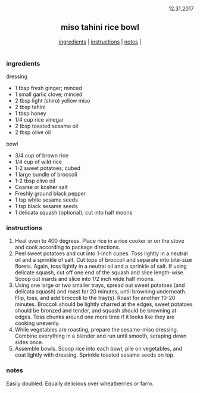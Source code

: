 <p align="right">12.31.2017</p>

<h2 align="center">miso tahini rice bowl</h2>

<div align="center">
  <a href="#ingredients">ingredients</a> | 
  <a href="#instructions">instructions</a> | 
  <a href="#notes">notes</a> | 
</div>
<br>

### ingredients
dressing
- 1 tbsp fresh ginger; minced
- 1 small garlic clove; minced
- 2 tbsp light (shiro) yellow miso
- 2 tbsp tahini
- 1 tbsp honey
- 1/4 cup rice vinegar
- 2 tbsp toasted sesame oil
- 2 tbsp olive oil

bowl
- 3/4 cup of brown rice 
- 1/4 cup of wild rice
- 1-2 sweet potatoes; cubed
- 1 large bundle of broccoli
- 1-2 tbsp olive oil
- Coarse or kosher salt
- Freshly ground black pepper
- 1 tsp white sesame seeds
- 1 tsp black sesame seeds
- 1 delicata squash (optional); cut into half moons

### instructions
1. Heat oven to 400 degrees. Place rice in a rice cooker or on the stove and cook according to package directions. 
2. Peel sweet potatoes and cut into 1-inch cubes. Toss lightly in a neutral oil and a sprinkle of salt. Cut tops of broccoli and separate into bite-size florets. Again, toss lightly in a neutral oil and a sprinkle of salt. If using delicate squash, cut off one end of the squash and slice length-wise. Scoop out inards and slice into 1/2 inch wide half moons. 
3. Using one large or two smaller trays, spread out sweet potatoes (and delicata squash) and roast for 20 minutes, until browning underneath. Flip, toss, and add broccoli to the tray(s). Roast for another 10-20 minutes. Broccoli should be lightly charred at the edges, sweet potatoes should be bronzed and tender, and squash should be browning at edges. Toss chunks around one more time if it looks like they are cooking unevenly.
4. While vegetables are roasting, prepare the sesame-miso dressing. Combine everything in a blender and run until smooth, scraping  down sides once. 
5. Assemble bowls. Scoop rice into each bowl, pile on vegetables, and coat lightly with dressing. Sprinkle toasted sesame seeds on top.

### notes
Easily doubled. 
Equally delicious over wheatberries or farro. 
